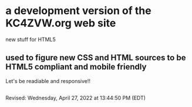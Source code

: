 # a development version of the KC4ZVW.org web site

new stuff for HTML5

## used to figure new CSS and HTML sources to be HTML5 compliant and mobile friendly

  Let's be readiable and responsive!!


##
Revised: Wednesday, April 27, 2022 at 13:44:50 PM (EDT)
